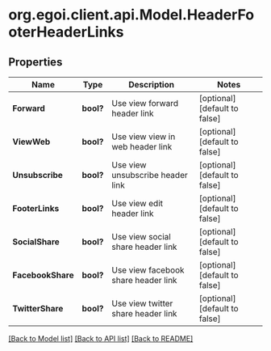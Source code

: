 # org.egoi.client.api.Model.HeaderFooterHeaderLinks
## Properties

Name | Type | Description | Notes
------------ | ------------- | ------------- | -------------
**Forward** | **bool?** | Use view forward header link | [optional] [default to false]
**ViewWeb** | **bool?** | Use view view in web header link | [optional] [default to false]
**Unsubscribe** | **bool?** | Use view unsubscribe header link | [optional] [default to false]
**FooterLinks** | **bool?** | Use view edit header link | [optional] [default to false]
**SocialShare** | **bool?** | Use view social share header link | [optional] [default to false]
**FacebookShare** | **bool?** | Use view facebook share header link | [optional] [default to false]
**TwitterShare** | **bool?** | Use view twitter share header link | [optional] [default to false]

[[Back to Model list]](../README.md#documentation-for-models) [[Back to API list]](../README.md#documentation-for-api-endpoints) [[Back to README]](../README.md)

